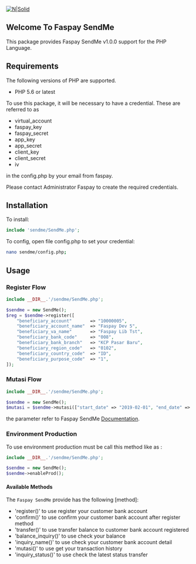 [![N|Solid](https://faspay.co.id/docs/sendme/images/sendMe-new.png)](https://docs.faspay.co.id/getting-started/faspay-sendme) 
## Welcome To Faspay SendMe

This package provides Faspay SendMe v1.0.0 support for the PHP Language.

## Requirements

The following versions of PHP are supported.

* PHP 5.6 or latest

To use this package, it will be necessary to have a credential. These are referred to as 
* virtual_account
* faspay_key
* faspay_secret
* app_key
* app_secret
* client_key
* client_secret
* iv

in the config.php by your email from faspay.

Please contact Administrator Faspay to create the required credentials.

## Installation

To install:

```php
include 'sendme/SendMe.php';
```

To config, open file config.php to set your credential:

```sh
nano sendme/config.php;
```

## Usage

### Register Flow

```php
include __DIR__.'/sendme/SendMe.php';

$sendme = new SendMe();	
$reg = $sendme->register([	
	"beneficiary_account" 		=> "10000005",
	"beneficiary_account_name" 	=> "Faspay Dev 5",
	"beneficiary_va_name" 		=> "Faspay Lib Tst",
	"beneficiary_bank_code" 	=> "008",
	"beneficiary_bank_branch" 	=> "KCP Pasar Baru",
	"beneficiary_region_code" 	=> "0102",
	"beneficiary_country_code" 	=> "ID",
	"beneficiary_purpose_code" 	=> "1",
]);
```

### Mutasi Flow

```php
include __DIR__.'/sendme/SendMe.php';

$sendme = new SendMe();	
$mutasi = $sendme->mutasi(["start_date" => "2019-02-01", "end_date" => "2019-02-18"]);
```
the parameter refer to Faspay SendMe [Documentation](https://docs.faspay.co.id/getting-started/faspay-sendme).

### Environment Production
To use environment production must be call this method like as :

```php
include __DIR__.'/sendme/SendMe.php';

$sendme = new SendMe();	
$sendme->enableProd();
```

#### Available Methods

The `Faspay SendMe` provide has the following [method]:

- 'register()' to use register your customer bank account
- 'confirm()' to use confirm your customer bank account after register method
- 'transfer()' to use transfer balance to customer bank account registered
- 'balance_inquiry()' to use check your balance 
- 'inquiry_name()' to use check your customer bank account detail
- 'mutasi()' to use get your transaction history
- 'inquiry_status()' to use check the latest status transfer
